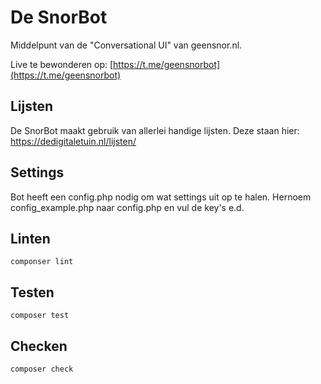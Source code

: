 # De SnorBot

Middelpunt van de "Conversational UI" van geensnor.nl.

Live te bewonderen op: [https://t.me/geensnorbot](https://t.me/geensnorbot)

## Lijsten

De SnorBot maakt gebruik van allerlei handige lijsten. Deze staan hier:
<https://dedigitaletuin.nl/lijsten/>

## Settings

Bot heeft een config.php nodig om wat settings uit op te halen. Hernoem config_example.php naar config.php en vul de key's e.d.

## Linten

`componser lint`

## Testen

`composer test`

## Checken

`composer check`

